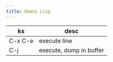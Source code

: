 ```yaml
---
title: Emacs Lisp
---
```


| ks      | desc                    |
|---------|-------------------------|
| C-x C-e | execute line            |
| C-j     | execute, dump in buffer |

```lisp

```

